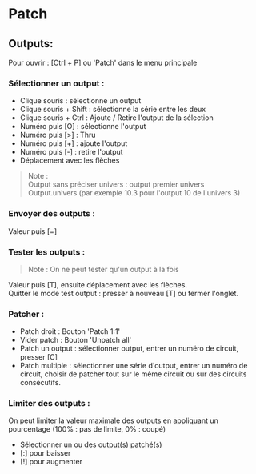 # Patch

## Outputs:  

Pour ouvrir : [Ctrl + P] ou 'Patch' dans le menu principale  

### Sélectionner un output :  

- Clique souris : sélectionne un output
- Clique souris + Shift : sélectionne la série entre les deux
- Clique souris + Ctrl : Ajoute / Retire l'output de la sélection
- Numéro puis [O] : sélectionne l'output
- Numéro puis [>] : Thru
- Numéro puis [+] : ajoute l'output
- Numéro puis [-] : retire l'output
- Déplacement avec les flèches

> Note :  
> Output sans préciser univers : output premier univers  
> Output.univers (par exemple 10.3 pour l'output 10 de l'univers 3)

### Envoyer des outputs :  

Valeur puis [=]

### Tester les outputs :
> Note : On ne peut tester qu'un output à la fois

Valeur puis [T], ensuite déplacement avec les flèches.  
Quitter le mode test output : presser à nouveau [T] ou fermer l'onglet.

### Patcher :  
- Patch droit : Bouton 'Patch 1:1'
- Vider patch : Bouton 'Unpatch all'
- Patch un output : sélectionner output, entrer un numéro de circuit, presser [C]
- Patch multiple : sélectionner une série d'output, entrer un numéro de circuit, choisir de patcher tout sur le même circuit ou sur des circuits consécutifs.

### Limiter des outputs :  
On peut limiter la valeur maximale des outputs en appliquant un pourcentage (100% : pas de limite, 0% : coupé)
- Sélectionner un ou des output(s) patché(s)
- [:] pour baisser
- [!] pour augmenter
